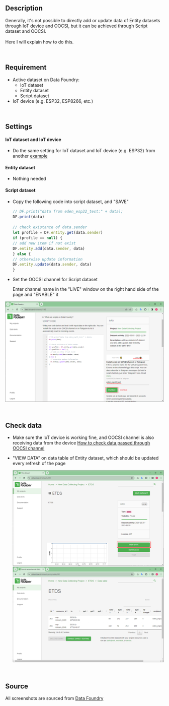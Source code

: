 ## Description

Generally, it's not possible to directly add or update data of Entity datasets through IoT device and OOCSI, but it can be achieved through Script dataset and OOCSI. 
<br /><br />
Here I will explain how to do this.

<br />

## Requirement

* Active dataset on Data Foundry:
  * IoT dataset
  * Entity dataset
  * Script dataset
* IoT device (e.g. ESP32, ESP8266, etc.)

<br />

## Settings

####  IoT dataset and IoT device

* Do the same setting for IoT dataset and IoT device (e.g. ESP32) from another [example](https://github.com/edenchiang/PlayWithDataFoundry/tree/master/examples/ESP_with_OOCSI)

#### Entity dataset

* Nothing needed

#### Script dataset

* Copy the following code into script dataset, and "SAVE"
    ```javascript
    // DF.print("data from eden_esp32_test:" + data);
    DF.print(data)

    // check existance of data.sender
    let profile = DF.entity.get(data.sender)
    if (profile == null) {
    // add new item if not exist
    DF.entity.add(data.sender, data)
    } else {
    // otherwise update information
    DF.entity.update(data.sender, data)
    }
    ```

* Set the OOCSI channel for Script dataset
  
  Enter channel name in the "LIVE" window on the right hand side of the page and "ENABLE" it

![](images/setting_script_ds.png)

<br />

## Check data

* Make sure the IoT device is working fine, and OOCSI channel is also receiving data from the device [How to check data passed through OOCSI channel](examples/Check_incoming_data_of_OOCSI)

* "VIEW DATA" on data table of Entity dataset, which should be updated every refresh of the page

    ![](images/btn_view_data.png)
    ![](images/data_table.png)

<br />

## Source

All screenshots are sourced from [Data Foundry](https://data.id.tue.nl/)